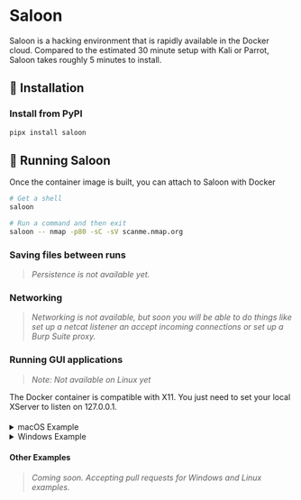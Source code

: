 # Saloon

Saloon is a hacking environment that is rapidly available in the Docker cloud. Compared to the estimated 30 minute setup with Kali or Parrot, Saloon takes roughly 5 minutes to install.

## 🚀 Installation

### Install from PyPI

```bash
pipx install saloon
```

## 🧨 Running Saloon

Once the container image is built, you can attach to Saloon with Docker
```bash
# Get a shell
saloon

# Run a command and then exit
saloon -- nmap -p80 -sC -sV scanme.nmap.org
```

### Saving files between runs

> *Persistence is not available yet.*

### Networking

> *Networking is not available, but soon you will be able to do things like set up a netcat listener an accept incoming connections or set up a Burp Suite proxy.*

### Running GUI applications

> *Note: Not available on Linux yet*

The Docker container is compatible with X11. You just need to set your local XServer to listen on 127.0.0.1.

#### 



<details>
  <summary>macOS Example</summary>
  
  1. Install XQuartz
  ```bash
  brew install --cask xquartz
  ```
  2. Enable `XQuartz` > `Preferences` > `Security` > `Allow connections from network clients`
  3. Add your local IP as an xhost
  ```bash
  xhost + 127.0.0.1
  ```
  
</details>

<details>
  <summary>Windows Example</summary>
  
  1. Install VcSrv
  ```powershell
  choco install vcxsrv
  ```
  
</details>

#### Other Examples

> *Coming soon. Accepting pull requests for Windows and Linux examples.*
